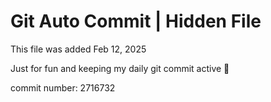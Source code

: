 # Git Auto Commit | Hidden File

This file was added Feb 12, 2025

Just for fun and keeping my daily git commit active 🤪

commit number: 2716732
